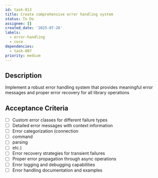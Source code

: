 ```yaml
---
id: task-013
title: Create comprehensive error handling system
status: To Do
assignee: []
created_date: '2025-07-26'
labels:
  - error-handling
  - core
dependencies:
  - task-007
priority: medium
---
```


## Description

Implement a robust error handling system that provides meaningful error messages and proper error recovery for all library operations

## Acceptance Criteria

- [ ] Custom error classes for different failure types
- [ ] Detailed error messages with context information
- [ ] Error categorization (connection
- [ ] command
- [ ] parsing
- [ ] etc.)
- [ ] Error recovery strategies for transient failures
- [ ] Proper error propagation through async operations
- [ ] Error logging and debugging capabilities
- [ ] Error handling documentation and examples
